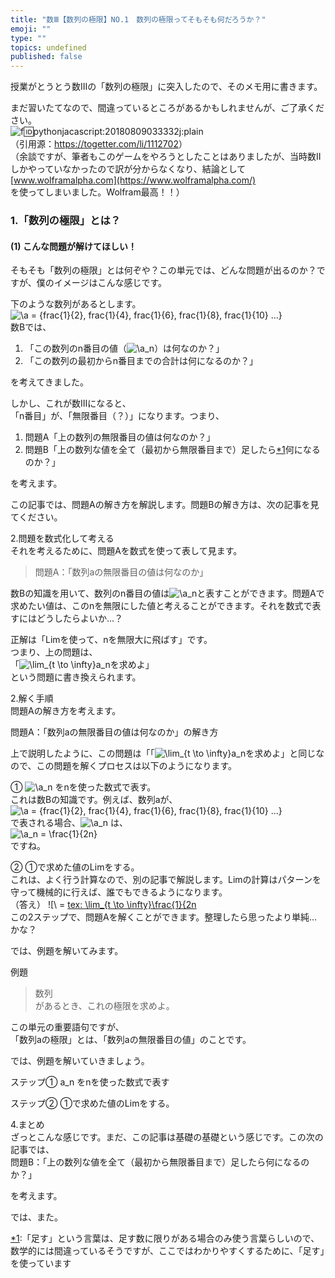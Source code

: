 ```yaml
---
title: "数Ⅲ【数列の極限】NO.1　数列の極限ってそもそも何だろうか？"
emoji: ""
type: ""
topics: undefined
published: false
---
```


授業がとうとう数Ⅲの「数列の極限」に突入したので、そのメモ用に書きます。

まだ習いたてなので、間違っているところがあるかもしれませんが、ご了承ください。  
![f:id:pythonjacascript:20180809033332j:plain](/images/ppythonjacascript2018080920180809033332.jpg "f:id:pythonjacascript:20180809033332j:plain")  
（引用源：<https://togetter.com/li/1112702>）  
（余談ですが、筆者もこのゲームをやろうとしたことはありましたが、当時数Ⅱしかやっていなかったので訳が分からなくなり、結論として  
[www.wolframalpha.com](https://www.wolframalpha.com/)  
を使ってしまいました。Wolfram最高！！）  
  
  
### 1.「数列の極限」とは？

#### (1) こんな問題が解けてほしい！

そもそも「数列の極限」とは何ぞや？この単元では、どんな問題が出るのか？ですが、僕のイメージはこんな感じです。

下のような数列があるとします。  
![ \a = {frac{1}{2}, frac{1}{4}, frac{1}{6}, frac{1}{8}, frac{1}{10} ...} ](https://chart.apis.google.com/chart?cht=tx&chl=%20%5Ca%20%3D%20%7Bfrac%7B1%7D%7B2%7D%2C%20frac%7B1%7D%7B4%7D%2C%20frac%7B1%7D%7B6%7D%2C%20frac%7B1%7D%7B8%7D%2C%20frac%7B1%7D%7B10%7D%20...%7D%20)  
数Bでは、

1. 「この数列のn番目の値（![\a_n](https://chart.apis.google.com/chart?cht=tx&chl=%5Ca_n)）は何なのか？」
2. 「この数列の最初からn番目までの合計は何になるのか？」

を考えてきました。

しかし、これが数Ⅲになると、  
「n番目」が、「無限番目（？）」になります。つまり、

1. 問題A「上の数列の無限番目の値は何なのか？」
2. 問題B「上の数列な値を全て（最初から無限番目まで）足したら[\*1](#f-1086afa4 "「足す」という言葉は、足す数に限りがある場合のみ使う言葉らしいので、数学的には間違っているそうですが、ここではわかりやすくするために、「足す」を使っています")何になるのか？」

を考えます。

この記事では、問題Aの解き方を解説します。問題Bの解き方は、次の記事を見てください。
  
  
2.問題を数式化して考える  
それを考えるために、問題Aを数式を使って表して見ます。

> 問題A：「数列aの無限番目の値は何なのか」

数Bの知識を用いて、数列のn番目の値は![\a_n](https://chart.apis.google.com/chart?cht=tx&chl=%5Ca_n)と表すことができます。問題Aで求めたい値は、このnを無限にした値と考えることができます。それを数式で表すにはどうしたらよいか…？

正解は「Limを使って、nを無限大に飛ばす」です。  
つまり、上の問題は、  
「![ \lim_{t \to \infty}a_n](https://chart.apis.google.com/chart?cht=tx&chl=%20%5Clim_%7Bt%20%5Cto%20%5Cinfty%7Da_n)を求めよ」  
という問題に書き換えられます。
  
  
2.解く手順  
問題Aの解き方を考えます。

問題A：「数列aの無限番目の値は何なのか」の解き方

上で説明したように、この問題は「「![ \lim_{t \to \infty}a_n](https://chart.apis.google.com/chart?cht=tx&chl=%20%5Clim_%7Bt%20%5Cto%20%5Cinfty%7Da_n)を求めよ」と同じなので、この問題を解くプロセスは以下のようになります。

① ![\a_n](https://chart.apis.google.com/chart?cht=tx&chl=%5Ca_n) をnを使った数式で表す。  
これは数Bの知識です。例えば、数列aが、  
![ \a = {frac{1}{2}, frac{1}{4}, frac{1}{6}, frac{1}{8}, frac{1}{10} ...} ](https://chart.apis.google.com/chart?cht=tx&chl=%20%5Ca%20%3D%20%7Bfrac%7B1%7D%7B2%7D%2C%20frac%7B1%7D%7B4%7D%2C%20frac%7B1%7D%7B6%7D%2C%20frac%7B1%7D%7B8%7D%2C%20frac%7B1%7D%7B10%7D%20...%7D%20)  
で表される場合、![\a_n](https://chart.apis.google.com/chart?cht=tx&chl=%5Ca_n) は、  
![\a_n =  \frac{1}{2n}](https://chart.apis.google.com/chart?cht=tx&chl=%5Ca_n%20%3D%20%20%5Cfrac%7B1%7D%7B2n%7D)  
ですね。

② ①で求めた値のLimをする。  
これは、よく行う計算なので、別の記事で解説します。Limの計算はパターンを守って機械的に行えば、誰でもできるようになります。  
（答え） ![\ = [tex: \lim_{t \to \infty}\frac{1}{2n](https://chart.apis.google.com/chart?cht=tx&chl=%5C%20%3D%20%5Btex%3A%20%5Clim_%7Bt%20%5Cto%20%5Cinfty%7D%5Cfrac%7B1%7D%7B2n)  
この2ステップで、問題Aを解くことができます。整理したら思ったより単純…かな？
  
  
では、例題を解いてみます。

例題

> 数列  
> があるとき、これの極限を求めよ。

この単元の重要語句ですが、  
「数列aの極限」とは、「数列aの無限番目の値」のことです。

  
では、例題を解いていきましょう。

ステップ① a\_n をnを使った数式で表す
  
  
ステップ② ①で求めた値のLimをする。
  
  
4.まとめ  
ざっとこんな感じです。まだ、この記事は基礎の基礎という感じです。この次の記事では、  
問題B：「上の数列な値を全て（最初から無限番目まで）足したら何になるのか？」

を考えます。
  
  
では、また。

[\*1](#fn-1086afa4):「足す」という言葉は、足す数に限りがある場合のみ使う言葉らしいので、数学的には間違っているそうですが、ここではわかりやすくするために、「足す」を使っています